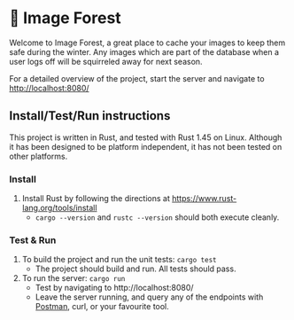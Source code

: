 # 🌲 Image Forest

Welcome to Image Forest, a great place to cache your images to keep them safe during the winter. Any images which are part of the database when a user logs off will be squirreled away for next season.

For a detailed overview of the project, start the server and navigate to [http://localhost:8080/](http://localhost:8080/)

## Install/Test/Run instructions

This project is written in Rust, and tested with Rust 1.45 on Linux. Although it has been designed to be platform independent, it has not been tested on other platforms.

### Install

1. Install Rust by following the directions at https://www.rust-lang.org/tools/install
   - `cargo --version` and `rustc --version` should both execute cleanly.
   
### Test & Run

1. To build the project and run the unit tests: `cargo test`
   - The project should build and run. All tests should pass.
2. To run the server: `cargo run`
   - Test by navigating to http://localhost:8080/
   - Leave the server running, and query any of the endpoints with [Postman](https://www.postman.com/downloads/), curl, or your favourite tool.
